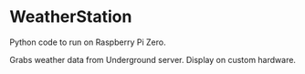 # WeatherStation

Python code to run on Raspberry Pi Zero.

Grabs weather data from Underground server. Display on custom hardware.
